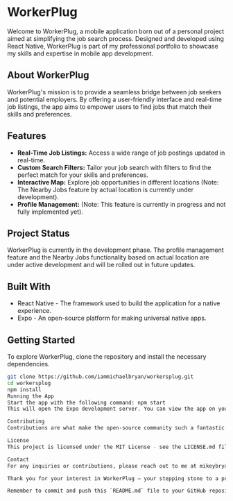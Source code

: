 # WorkerPlug

Welcome to WorkerPlug, a mobile application born out of a personal project aimed at simplifying the job search process. Designed and developed using React Native, WorkerPlug is part of my professional portfolio to showcase my skills and expertise in mobile app development.

## About WorkerPlug

WorkerPlug's mission is to provide a seamless bridge between job seekers and potential employers. By offering a user-friendly interface and real-time job listings, the app aims to empower users to find jobs that match their skills and preferences.

## Features

- **Real-Time Job Listings:** Access a wide range of job postings updated in real-time.
- **Custom Search Filters:** Tailor your job search with filters to find the perfect match for your skills and preferences.
- **Interactive Map:** Explore job opportunities in different locations (Note: The Nearby Jobs feature by actual location is currently under development).
- **Profile Management:** (Note: This feature is currently in progress and not fully implemented yet).

## Project Status

WorkerPlug is currently in the development phase. The profile management feature and the Nearby Jobs functionality based on actual location are under active development and will be rolled out in future updates.

## Built With

- React Native - The framework used to build the application for a native experience.
- Expo - An open-source platform for making universal native apps.

## Getting Started

To explore WorkerPlug, clone the repository and install the necessary dependencies.

```bash
git clone https://github.com/iammichaelbryan/workersplug.git
cd workersplug
npm install
Running the App
Start the app with the following command: npm start
This will open the Expo development server. You can view the app on your device by scanning the QR code with the Expo Go app or on an emulator/simulator.

Contributing
Contributions are what make the open-source community such a fantastic place to learn, inspire, and create. Any contributions to add new features or improve existing ones are greatly appreciated.

License
This project is licensed under the MIT License - see the LICENSE.md file for details.

Contact
For any inquiries or contributions, please reach out to me at mikeybryan2310@gmail.com.

Thank you for your interest in WorkerPlug — your stepping stone to a promising career path!

Remember to commit and push this `README.md` file to your GitHub repository to update the project's landing page on GitHub.

 
